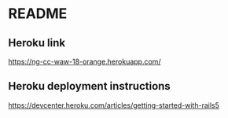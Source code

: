 # README


## Heroku link
https://ng-cc-waw-18-orange.herokuapp.com/

## Heroku deployment instructions
https://devcenter.heroku.com/articles/getting-started-with-rails5
